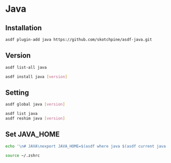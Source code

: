 # Java

## Installation

```sh
asdf plugin-add java https://github.com/skotchpine/asdf-java.git
```

## Version

```sh
asdf list-all java
```

```sh
asdf install java [version]
```

## Setting

```sh
asdf global java [version]
```

```sh
asdf list java
asdf reshim java [version]
```

## Set JAVA_HOME

```sh
echo '\n# JAVA\nexport JAVA_HOME=$(asdf where java $(asdf current java | sed -s "s|\(.*\) \?(.*|\1|g"))' >> ~/.zshrc
```

```sh
source ~/.zshrc
```
